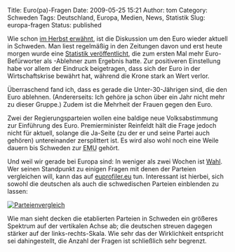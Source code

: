 Title: Euro(pa)-Fragen
Date: 2009-05-25 15:21
Author: tom
Category: Schweden
Tags: Deutschland, Europa, Medien, News, Statistik
Slug: europa-fragen
Status: published

Wie schon [im Herbst
erwähnt](http://www.fiket.de/2008/10/21/euro-diskussion-wieder-aufgefrischt/),
ist die Diskussion um den Euro wieder aktuell in Schweden. Man liest
regelmäßig in den Zeitungen davon und erst heute morgen wurde eine
[Statistik
veröffentlicht](http://www.svd.se/naringsliv/nyheter/artikel_2944733.svd),
die zum ersten Mal mehr Euro-Befürworter als -Ablehner zum Ergebnis
hatte. Zur positiveren Einstellung habe vor allem der Eindruck
beigetragen, dass sich der Euro in der Wirtschaftskrise bewährt hat,
während die Krone stark an Wert verlor.

Überraschend fand ich, dass es gerade die Unter-30-Jährigen sind, die
den Euro ablehnen. (Andererseits: Ich gehöre ja schon über ein Jahr
nicht mehr zu dieser Gruppe.) Zudem ist die Mehrheit der Frauen gegen
den Euro.

Zwei der Regierungsparteien wollen eine baldige neue Volksabstimmung zur
Einführung des Euro. Premierminister Reinfeldt hält die Frage jedoch
nicht für aktuell, solange die Ja-Seite (zu der er und seine Partei auch
gehören) untereinander zersplittert ist. Es wird also wohl noch eine
Weile dauern bis Schweden zur
<abbr title="EMU = European Monetary Union, Währungsunion">EMU</abbr>
gehört.

Und weil wir gerade bei Europa sind: In weniger als zwei Wochen ist
[Wahl](http://www.fiket.de/2009/05/09/schweden-und-die-eu-wahl/). Wer
seinen Standpunkt zu einigen Fragen mit denen der Parteien vergleichen
will, kann das auf [euprofiler.eu](http://euprofiler.eu/) tun.
Interessant ist hierbei, sich sowohl die deutschen als auch die
schwedischen Parteien einblenden zu lassen:

[![Parteienvergleich](http://www.fiket.de/pic/eupartier_s.png "Parteienvergleich")](http://www.fiket.de/pic/eupartier_l.png)

Wie man sieht decken die etablierten Parteien in Schweden ein größeres
Spektrum auf der vertikalen Achse ab; die deutschen streuen dagegen
stärker auf der links-rechts-Skala. Wie sehr das der Wirklichkeit
entspricht sei dahingestellt, die Anzahl der Fragen ist schließlich sehr
begrenzt.

